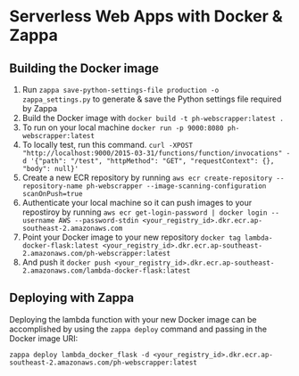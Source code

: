 # Serverless Web Apps with Docker & Zappa

## Building the Docker image
1. Run `zappa save-python-settings-file production -o zappa_settings.py` to generate & save the Python settings file required by Zappa
2. Build the Docker image with `docker build -t ph-webscrapper:latest .`
3. To run on your local machine `docker run -p 9000:8080 ph-webscrapper:latest`
4. To locally test, run this command. `curl -XPOST "http://localhost:9000/2015-03-31/functions/function/invocations" -d '{"path": "/test", "httpMethod": "GET", "requestContext": {}, "body": null}'`
5. Create a new ECR repository by running `aws ecr create-repository --repository-name ph-webscrapper --image-scanning-configuration scanOnPush=true`
6. Authenticate your local machine so it can push images to your repostiroy by running `aws ecr get-login-password | docker login --username AWS --password-stdin <your_registry_id>.dkr.ecr.ap-southeast-2.amazonaws.com`
7. Point your Docker image to your new repository `docker tag lambda-docker-flask:latest <your_registry_id>.dkr.ecr.ap-southeast-2.amazonaws.com/ph-webscrapper:latest`
8. And push it `docker push <your_registry_id>.dkr.ecr.ap-southeast-2.amazonaws.com/lambda-docker-flask:latest`


## Deploying with Zappa

Deploying the lambda function with your new Docker image can be accomplished by using the `zappa deploy` command and passing in the Docker image URI:

`zappa deploy lambda_docker_flask -d <your_registry_id>.dkr.ecr.ap-southeast-2.amazonaws.com/ph-webscrapper:latest`